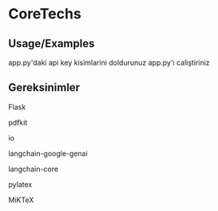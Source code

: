 
# CoreTechs



## Usage/Examples
app.py'daki api key kisimlarini doldurunuz
app.py'ı caliştiriniz





## Gereksinimler
Flask

pdfkit

io

langchain-google-genai

langchain-core

pylatex

MiKTeX

